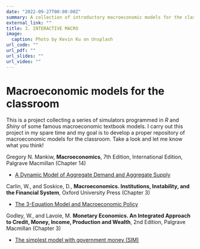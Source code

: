 ```yaml
---
date: "2022-09-27T00:00:00Z"
summary: A collection of introductory macroeconomic models for the classroom.
external_link: ""
title: 3. INTERACTIVE MACRO
image:
  caption: Photo by Kevin Ku on Unsplash
url_code: ""
url_pdf: ""
url_slides: ""
url_video: ""
---
```


# Macroeconomic models for the classroom

This is a project collecting a series of simulators programmed in *R* and *Shiny* of some famous macroeconomic textbook models. I carry out this project in my spare time and my goal is to develop a proper repository of macroeconomic models for the classroom. Take a look and let me know what you think!

Gregory N. Mankiw, **Macroeconomics**, 7th Edition, International Edition, Palgrave Macmillan (Chapter 14)
- [A Dynamic Model of Aggregate Demand and Aggregate Supply](https://mgwk.shinyapps.io/DAD_DAS/)

Carlin, W., and Soskice, D., **Macroeconomics. Institutions, Instability, and the Financial System**, Oxford University Press (Chapter 3)
- [The 3-Equation Model and Macroeconomic Policy](https://mgwk.shinyapps.io/CarlinSoskice/)

Godley, W., and Lavoie, M. **Monetary Economics. An Integrated Approach to Credit, Money, Income, Production and Wealth**, 2nd Edition, Palgrave Macmillan (Chapter 3)
- [The simplest model with government money (SIM)](https://mgwk.shinyapps.io/sim_shiny/) 

